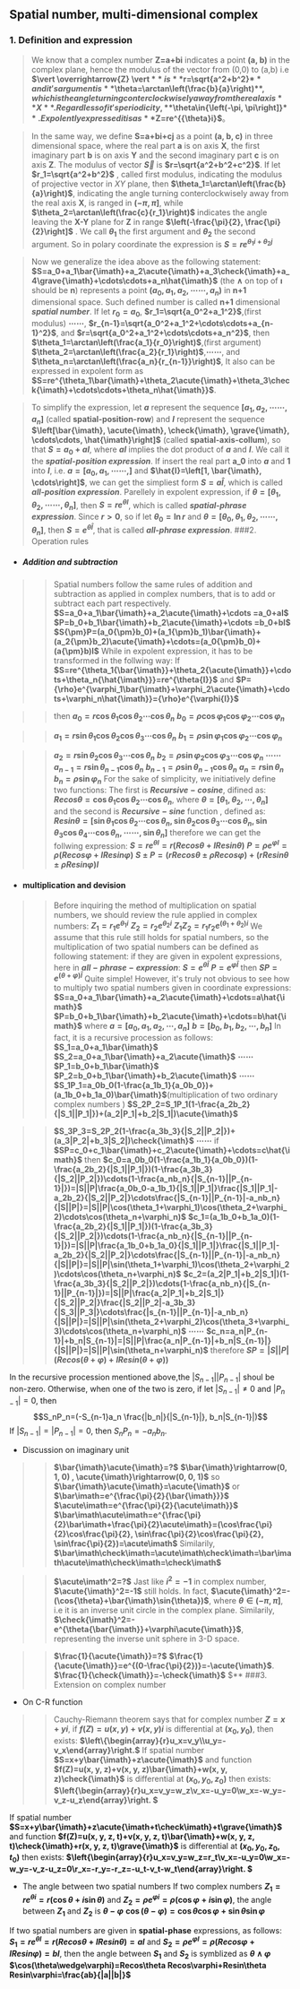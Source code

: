 ## Spatial number, multi-dimensional complex

### 1. Definition and expression
>We know that a complex number **Z=a+bi** indicates a point **(a, b)** in the complex plane, hence the modulus of the vector from (0,0) to (a,b) i.e  **$\vert \overrightarrow{Z} \vert $** is **$r=\sqrt{a^2+b^2}$** and it's argument is **$\theta=\arctan\left(\frac{b}{a}\right)$**, which is the angle turning conterclockwisely away from the real axis **X**. Regardless of it's periodicity, **$\theta\in{\left(-\pi, \pi\right]}$** . Expolently expressed it is as **$Z=re^{{\theta}i}$**。

>In the same way, we define **S=a+bi+cj** as a point **(a, b, c)** in three dimensional space, where the real part **a** is on axis **X**,  the first imaginary part **b** is on axis **Y**  and the second imaginary part **c** is on axis **Z**. The modulus of vector **$\overrightarrow{S}$** is **$r=\sqrt{a^2+b^2+c^2}$**. If let  **$r_1=\sqrt{a^2+b^2}$** , called first modulus, indicating the modulus of projective vector in $XY$ plane, then **$\theta_1=\arctan\left(\frac{b}{a}\right)$**, indicating the angle turning conterclockwisely away from the real axis **X**, is ranged in **$\left(-\pi, \pi\right]$**, while  **$\theta_2=\arctan\left(\frac{c}{r_1}\right)$** indicates the angle leaving the **X-Y** plane for **Z**  in range **$\left(-\frac{\pi}{2}, \frac{\pi}{2}\right]$** . We call **$\theta_1$** the first argument and **$\theta_2$** the second argument. So in polary coordinate the expression is **$S=re^{\theta_1{i}+\theta_2{j}}$**

>Now we generalize the idea above as the following statement: **$S=a_0+a_1\bar{\imath}+a_2\acute{\imath}+a_3\check{\imath}+a_4\grave{\imath}+\cdots\cdots+a_n\hat{\imath}$** (the **$\wedge$** on top of **$\imath$** should be **n**)
represents a point **$(a_0, a_1, a_2, \cdots\cdots, a_n )$** in **n+1** dimensional space. Such defined number is called **n+1** dimensional ***spatial number***.
If let  **$r_0=a_0$**,
**$r_1=\sqrt{a_0^2+a_1^2}$**,(first modulus)
**$\cdots\cdots$**,
**$r_{n-1}=\sqrt{a_0^2+a_1^2+\cdots\cdots+a_{n-1}^2}$**,
and  **$r=\sqrt{a_0^2+a_1^2+\cdots\cdots+a_n^2}$**,
then **$\theta_1=\arctan\left(\frac{a_1}{r_0}\right)$**,(first argument)
 **$\theta_2=\arctan\left(\frac{a_2}{r_1}\right)$**,**$\cdots\cdots$**,
 and **$\theta_n=\arctan\left(\frac{a_n}{r_{n-1}}\right)$**,
It also can be expressed in expolent form as **$S=re^{\theta_1\bar{\imath}+\theta_2\acute{\imath}+\theta_3\check{\imath}+\cdots\cdots+\theta_n\hat{\imath}}$**.

>To simplify the expression, let **$a$** represent the sequence **$\left[a_1, a_2, \cdots\cdots, a_n\right]$** (called **spatial-position-row**) and **$I$** represent the sequence **$\left[\bar{\imath}, \acute{\imath}, \check{\imath}, \grave{\imath}, \cdots\cdots, \hat{\imath}\right]$**  (called **spatial-axis-collum**), so that **$S=a_0+aI$**, where **$aI$** implies the dot product of **$a$** and **$I$**. We call it the ***spatial-position expression***.  If insert the real part **a_0** into **$a$** and **$1$**  into **$I$**, i.e. **$a=\left[a_0, a_1, \cdots\cdots, \right]$** and **$\hat{I}=\left[1, \bar{\imath}, \cdots\right]$**, we can get the simpliest form **$S=a\hat{I}$**, which is called ***all-position expression***.
>Parellely in expolent expression, if **$\theta=\left[\theta_1, \theta_2, \cdots\cdots, \theta_n\right]$**,  then **$S=re^{\theta{I}}$**, which is called ***spatial-phrase expression***. Since **$r\gt{0}$**, so if let **$\theta_0=\ln{r}$** and **$\theta=\left[\theta_0, \theta_1, \theta_2, \cdots\cdots, \theta_n\right]$**,  then **$S=e^{\theta{\hat{I}}}$**, that is called ***all-phrase expression***.
###2. Operation rules
 - ##### Addition and subtraction
>>Spatial numbers follow the same rules of addition and subtraction as applied in complex numbers, that is to add or subtract each part respectively.
**$S=a_0+a_1\bar{\imath}+a_2\acute{\imath}+\cdots =a_0+aI$**
**$P=b_0+b_1\bar{\imath}+b_2\acute{\imath}+\cdots =b_0+bI$**
**$S{\pm}P=(a_0{\pm}b_0)+(a_1{\pm}b_1)\bar{\imath}+(a_2{\pm}b_2)\acute{\imath}+\cdots=(a_0{\pm}b_0)+(a{\pm}b)I$**
While in expolent expression, it has to be transformed in the follwing way:
If **$S=re^{\theta_1{\bar{\imath}}+\theta_2{\acute{\imath}}+\cdots+\theta_n{\hat{\imath}}}=re^{\theta{I}}$** and
**$P={\rho}e^{\varphi_1\bar{\imath}+\varphi_2\acute{\imath}+\cdots+\varphi_n\hat{\imath}}={\rho}e^{\varphi{I}}$**

>>then **$a_0=r\cos{\theta_1}\cos{\theta_2}\cdots\cos{\theta_n}$**
**$b_0=\rho\cos{\varphi_1}\cos{\varphi_2}\cdots\cos{\varphi_n}$**

>>**$a_1=r\sin{\theta_1}\cos{\theta_2}\cos{\theta_3}\cdots\cos{\theta_n}$**
**$b_1=\rho\sin{\varphi_1}\cos{\varphi_2}\cdots\cos{\varphi_n}$**

>>**$a_2=r\sin{\theta_2}\cos{\theta_3}\cdots\cos{\theta_n}$**
**$b_2=\rho\sin{\varphi_2}\cos{\varphi_3}\cdots\cos{\varphi_n}$**
**$\cdots\cdots$**
**$a_{n-1}=r\sin{\theta_{n-1}}\cos{\theta_n}$**
**$b_{n-1}=\rho{\sin{\theta_{n-1}}\cos{\theta_n}}$**
**$a_n=r\sin{\theta_n}$**
**$b_n=\rho\sin{\varphi_n}$**
For the sake of simplicity, we initiatively define two functions:
The first is **$Recursive-cosine$**, difined  as:
**$Recos\theta=\cos{\theta_1}\cos{\theta_2}\cdots\cos{\theta_n}$**, where
**$\theta=[\theta_1, \theta_2, \cdots, \theta_n]$**  
and the second is **$Recursive-sine$** function , defined as:
**$Resin\theta=[\sin{\theta_1}\cos{\theta_2}\cdots\cos{\theta_n},\sin{\theta_2}\cos{\theta_3}\cdots\cos{\theta_n},
\sin{\theta_3}\cos{\theta_4}\cdots\cos{\theta_n},
\cdots\cdots,
\sin{\theta_n}
]$**
therefore we can get the follwing expression:
**$S=re^{\theta{I}}=r(Recos\theta+IResin\theta)$**
**$P=\rho{e^{\varphi{I}}}=\rho(Recos\varphi+IResin\varphi)$**
**$S{\pm}P=(rRecos{\theta}{\pm}{\rho}Recos{\varphi})+(rResin{\theta}{\pm}{\rho}Resin{\varphi})I$**

 - #### multiplication and devision
 >>Before inquiring the method of multiplication on spatial numbers, we should review the rule applied in complex numbers:
 **$Z_1=r_1e^{\theta_1i}$**
 **$Z_2=r_2e^{\theta_2i}$**
 **$Z_1Z_2=r_1r_2e^{(\theta_1+\theta_2)i}$**
 We assume that this rule still holds for spatial numbers, so the multiplication of two spatial numbers can be defined as following statement:
 if they are given in expolent expressions, here in **$all-phrase-expression$**:
 **$S=e^{\theta{\hat{I}}}$**
 **$P=e^{\varphi{\hat{I}}}$**
 then  **$SP=e^{(\theta+\varphi)\hat{I}}$**
 Quite simple!
 However, it's truly not obvious to see how to multiply
 two spatial numbers given in coordinate expressions:
 **$S=a_0+a_1\bar{\imath}+a_2\acute{\imath}+\cdots=a\hat{\imath}$**
 **$P=b_0+b_1\bar{\imath}+b_2\acute{\imath}+\cdots=b\hat{\imath}$**
 where **$a=[a_0, a_1, a_2, \cdots, a_n]$**
 **$b=[b_0, b_1, b_2, \cdots, b_n]$**
 In fact, it is a recursive procession as follows:
 **$S_1=a_0+a_1\bar{\imath}$**
 **$S_2=a_0+a_1\bar{\imath}+a_2\acute{\imath}$**
 **$\cdots\cdots$**
 **$P_1=b_0+b_1\bar{\imath}$**
 **$P_2=b_0+b_1\bar{\imath}+b_2\acute{\imath}$**
 **$\cdots\cdots$**
 **$S_1P_1=a_0b_0(1-\frac{a_1b_1}{a_0b_0})+(a_1b_0+b_1a_0)\bar{\imath}$**(multiplication of two ordinary complex numbers )
 **$S_2P_2=S_1P_1(1-\frac{a_2b_2}{|S_1||P_1|})+(a_2|P_1|+b_2|S_1|)\acute{\imath}$**

 >>**$S_3P_3=S_2P_2(1-\frac{a_3b_3}{|S_2||P_2|})+(a_3|P_2|+b_3|S_2|)\check{\imath}$**
**$\cdots\cdots$**
 if **$SP=c_0+c_1\bar{\imath}+c_2\acute{\imath}+\cdots=c\hat{\imath}$**
 then **$c_0=a_0b_0(1-\frac{a_1b_1}{a_0b_0})(1-\frac{a_2b_2}{|S_1||P_1|})(1-\frac{a_3b_3}{|S_2||P_2|})\cdots(1-\frac{a_nb_n}{|S_{n-1}||P_{n-1}|})=|S||P|\frac{a_0b_0-a_1b_1}{|S_1||P_1|}\frac{|S_1||P_1|-a_2b_2}{|S_2||P_2|}\cdots\frac{|S_{n-1}||P_{n-1}|-a_nb_n}{|S||P|}=|S||P|\cos(\theta_1+\varphi_1)\cos(\theta_2+\varphi_2)\cdots\cos(\theta_n+\varphi_n)$**
 **$c_1=(a_1b_0+b_1a_0)(1-\frac{a_2b_2}{|S_1||P_1|})(1-\frac{a_3b_3}{|S_2||P_2|})\cdots(1-\frac{a_nb_n}{|S_{n-1}||P_{n-1}|})=|S||P|\frac{a_1b_0+b_1a_0}{|S_1||P_1|}\frac{|S_1||P_1|-a_2b_2}{|S_2||P_2|}\cdots\frac{|S_{n-1}||P_{n-1}|-a_nb_n}{|S||P|}=|S||P|\sin(\theta_1+\varphi_1)\cos(\theta_2+\varphi_2)\cdots\cos(\theta_n+\varphi_n)$**
**$c_2=(a_2|P_1|+b_2|S_1|)(1-\frac{a_3b_3}{|S_2||P_2|})\cdots(1-\frac{a_nb_n}{|S_{n-1}||P_{n-1}|})=|S||P|\frac{a_2|P_1|+b_2|S_1|}{|S_2||P_2|}\frac{|S_2||P_2|-a_3b_3}{|S_3||P_3|}\cdots\frac{|s_{n-1}||P_{n-1}|-a_nb_n}{|S||P|}=|S||P|\sin(\theta_2+\varphi_2)\cos(\theta_3+\varphi_3)\cdots\cos(\theta_n+\varphi_n)$**
**$\cdots\cdots$**
**$c_n=a_n|P_{n-1}|+b_n|S_{n-1}|=|S||P|\frac{a_n|P_{n-1}|+b_n|S_{n-1}|}{|S||P|}=|S||P|\sin(\theta_n+\varphi_n)$**
therefore **$SP=|S||P|(Recos(\theta+\varphi)+IResin(\theta+\varphi))$**

In the recursive procession mentioned above,the $|S_{n-1}||P_{n-1}|$ shoul be non-zero. Otherwise, when one of the two is zero, if let $|S_{n-1}|\neq 0$ and $|P_{n-1}|=0$, then $$S_nP_n=(-S_{n-1}a_n \frac{|b_n|}{|S_{n-1}|}, b_n|S_{n-1}|)$$
If $|S_{n-1}|=|P_{n-1}|=0$, then $S_nP_n=-a_nb_n$.


- Discussion on imaginary unit
 >>**$\bar{\imath}\acute{\imath}=?$**
 **$\bar{\imath}\rightarrow(0, 1, 0) ,  \acute{\imath}\rightarrow(0, 0, 1)$**
 so **$\bar{\imath}\acute{\imath}=\acute{\imath}$**
 or **$\bar\imath=e^{\frac{\pi}{2}{\bar{\imath}}}$**
 **$\acute\imath=e^{\frac{\pi}{2}{\acute\imath}}$**
 **$\bar\imath\acute\imath=e^{\frac{\pi}{2}\bar\imath+\frac{\pi}{2}\acute\imath}=(\cos\frac{\pi}{2}\cos\frac{\pi}{2}, \sin\frac{\pi}{2}\cos\frac{\pi}{2}, \sin\frac{\pi}{2})=\acute\imath$**
 Similarily, **$\bar\imath\check\imath=\acute\imath\check\imath=\bar\imath\acute\imath\check\imath=\check\imath$**

 >>**$\acute\imath^2=?$**
 Jast like **$i^2=-1$** in complex number, **$\acute{\imath}^2=-1$** still holds. In fact, **$\acute{\imath}^2=-(\cos{\theta}+\bar{\imath}\sin{\theta})$**, where **$\theta\in(-\pi, \pi]$**, i.e it is an inverse  unit circle in the complex plane.
 Similarily, **$\check{\imath}^2=-e^{\theta{\bar{\imath}}+\varphi\acute{\imath}}$**, representing the inverse unit sphere in 3-D space.


 >>**$\frac{1}{\acute{\imath}}=?$**
**$\frac{1}{\acute{\imath}}=e^{(0-\frac{\pi}{2})}=-\acute{\imath}$**.
  **$\frac{1}{\check{\imath}}=-\check{\imath}$**
$**
###3. Extension on complex number
- On C-R function
>>Cauchy-Riemann theorem says that for complex number **$Z=x+yi$**,
if **$f(Z)=u(x, y)+v(x, y)i$** is differential at **$(x_0, y_0)$**,
then exists: **$\left\{\begin{array}{r}u_x=v_y\\u_y=-v_x\end{array}\right.$**
If spatial number **$S=x+y\bar{\imath}+z\acute{\imath}$** and function **$f(Z)=u(x, y, z)+v(x, y, z)\bar{\imath}+w(x, y, z)\check{\imath}$** is differential at **$(x_0,y_0,z_0)$**
then exists: **$\left\{\begin{array}{r}u_x=v_y=w_z\\v_x=-u_y=0\\w_x=-w_y=-v_z-u_z\end{array}\right. $**

If spatial number **$S=x+y\bar{\imath}+z\acute{\imath+t\check\imath}+t\grave{\imath}$** and function **$f(Z)=u(x, y, z, t)+v(x, y, z, t)\bar{\imath}+w(x, y, z, t)\check{\imath}+r(x, y, z, t)\grave{\imath}$** is differential at **$(x_0,y_0,z_0, t_0)$**
then exists: **$\left\{\begin{array}{r}u_x=v_y=w_z=r_t\\v_x=-u_y=0\\w_x=-w_y=-v_z-u_z=0\\r_x=-r_y=-r_z=-u_t-v_t-w_t\end{array}\right. $**

- The angle between two spatial numbers
If two complex numbers **$Z_1=re^{\theta{i}}=r(\cos{\theta}+i\sin{\theta})$** and **$Z_2=\rho e^{\varphi{i}}=\rho(\cos{\varphi}+i\sin{\varphi})$**,
the angle between **$Z_1$** and **$Z_2$**  is **$\theta-\varphi$**
**$\cos(\theta-\varphi)=\cos{\theta}\cos{\varphi}+\sin{\theta}\sin{\varphi}$**

If two spatial numbers are given in **spatial-phase** expressions, as follows: **$S_1=re^{\theta{I}}=r(Recos{\theta}+IResin\theta)=aI$** and **$S_2=\rho e^{\varphi{I}}=\rho(Recos{\varphi}+IResin\varphi)=bI$**, then the angle between **$S_1$** and **$S_2$** is symblized as **$\theta\wedge\varphi$**
**$\cos(\theta\wedge\varphi)=Recos\theta Recos\varphi+Resin\theta Resin\varphi=\frac{ab}{|a||b|}$**
